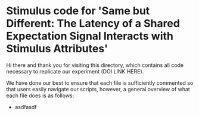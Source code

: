 # Stimulus code for 'Same but Different: The Latency of a Shared Expectation Signal Interacts with Stimulus Attributes'
Hi there and thank you for visiting this directory, which contains all code necessary to replicate our experiment (DOI LINK HERE).

We have done our best to ensure that each file is sufficiently commented so that users easily navigate our scripts, however, a general overview of what each file does is as follows:
- asdfasdf
